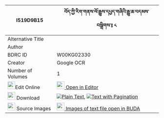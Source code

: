 |I519D9B15|བོད་ཀྱི་རིག་གནས་ལོ་རྒྱུས་དཔྱད་གཞིའི་རྒྱུ་ཆ་བདམས་བསྒྲིགས་༔ ༨ 
| --- | --- 
|Alternative Title |
|Author | 
|BDRC ID | W00KG02330
|Creator | Google OCR
|Number of Volumes| 1
|<img width="25" src="https://img.icons8.com/color/25/000000/edit-property.png">Edit Online| [<img width="25" src="https://avatars.githubusercontent.com/u/45091458?s=200&v=4"> Open in Editor](http://editor.openpecha.org/I519D9B15)
|<img width="25" src="https://img.icons8.com/fluent/48/000000/download-2.png"/>  Download | [![](https://img.icons8.com/color/20/000000/txt.png)Plain Text](https://github.com/Openpecha/I519D9B15/releases/download/v1/bo_kyi_rikne_logyu_cheshyi_i_g_plain_I519D9B15.zip), [![](https://img.icons8.com/color/20/000000/txt.png)Text with Pagination](https://github.com/Openpecha/I519D9B15/releases/download/v1/bo_kyi_rikne_logyu_cheshyi_i_g_pages_I519D9B15.zip)
|<img width="25" src="https://img.icons8.com/plasticine/100/000000/pictures-folder.png"/>  Source Images | [<img width="25" src="https://library.bdrc.io/icons/BUDA-small.svg"> Images of text file open in BUDA](https://library.bdrc.io/show/bdr:W00KG02330)